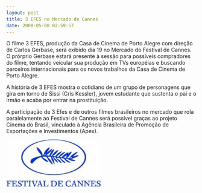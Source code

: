 ```yaml
---
layout: post
title: 3 EFES no Mercado de Cannes
date: 2008-05-08 02:59:57
---
```

O filme 3 EFES, produção da Casa de Cinema de Porto Alegre com direção de Carlos Gerbase, será exibido dia 19 no Mercado do Festival de Cannes. O prórprio Gerbase estará presente à sessão para possíveis compradores do filme, tentando veicular sua produção em TVs européias e buscando parceiros internacionais para os novos trabalhos da Casa de Cinema de Porto Alegre.

A história de 3 EFES mostra o cotidiano de um grupo de personagens que gira em torno de Sissi (Cris Kessler), jovem estudante que sustenta o pai e o irmão e acaba por entrar na prostituição.

A participação de 3 Efes e de outros filmes brasileiros no mercado que rola paralelamente ao Festival de Cannes será possível graças ao projeto Cinema do Brasil, vinculado à Agência Brasileira de Promoção de Exportações e Investimentos (Apex).

![](/uploads/cannes.jpg)